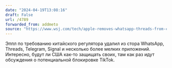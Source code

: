 ```yaml
---
date: "2024-04-19T13:08:16"
draft: False
url: /4789
forwarded_from: addmeto
source: "https://www.wsj.com/tech/apple-removes-whatsapp-threads-from-china-app-store-on-government-orders-a0c02100"
---
```


Эппл по требованию китайского регулятора удалил из стора WhatsApp, Threads, Telegram, Signal и несколько более мелких приложений. Интересно, будут ли США как-то защищать своих, там как раз идут обсуждения о потенциальной блокировке TikTok.
